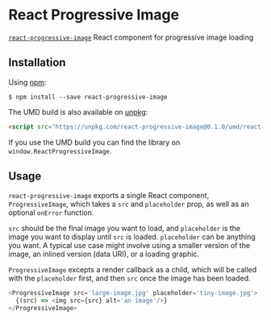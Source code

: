 # React Progressive Image

[npm-badge]: https://img.shields.io/npm/v/react-context-emission.svg?style=flat-square
[npm]: https://www.npmjs.com/package/react-context-emission

[`react-progressive-image`](https://www.npmjs.com/package/react-progressive-image) React component for progressive image loading

## Installation

Using [npm](https://www.npmjs.com/):

    $ npm install --save react-progressive-image


The UMD build is also available on [unpkg](https://unpkg.com):

```html
<script src="https://unpkg.com/react-progressive-image@0.1.0/umd/react-progressive-image.min.js"></script>
```

If you use the UMD build you can find the library on `window.ReactProgressiveImage`.

## Usage

`react-progressive-image` exports a single React component, `ProgressiveImage`, which takes a `src` and `placeholder` prop, as well as an optional `onError` function.

`src` should be the final image you want to load, and `placeholder` is the image you want to display until `src` is loaded. `placeholder` can be anything you want. A typical use case might involve using a smaller version of the image, an inlined version (data URI), or a loading graphic.

`ProgressiveImage` excepts a render callback as a child, which will be called with the `placeholder` first, and then `src` once the image has been loaded.

```js
<ProgressiveImage src='large-image.jpg' placeholder='tiny-image.jpg'>
  {(src) => <img src={src} alt='an image'/>}
</ProgressiveImage>
```
